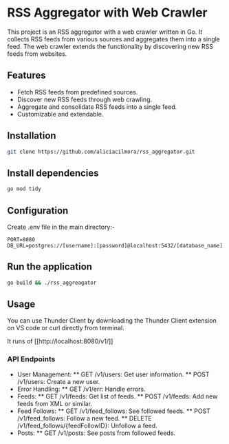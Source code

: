 # RSS Aggregator with Web Crawler
This project is an RSS aggregator with a web crawler written in Go. It collects RSS feeds from various sources and aggregates them into a single feed. The web crawler extends the functionality by discovering new RSS feeds from websites.

## Features
- Fetch RSS feeds from predefined sources.
- Discover new RSS feeds through web crawling.
- Aggregate and consolidate RSS feeds into a single feed.
- Customizable and extendable.

## Installation
```Bash
git clone https://github.com/aliciacilmora/rss_aggregator.git
```
## Install dependencies
```Bash
go mod tidy
```

## Configuration
Create .env file in the main directory:-
``` .env
PORT=8080
DB_URL=postgres://[username]:[password]@localhost:5432/[database_name]
```

## Run the application
```Bash
go build && ./rss_aggreagator
```

## Usage
You can use Thunder Client by downloading the Thunder Client extension on VS code or curl directly from terminal.

It runs of [[http://localhost:8080/v1/]]

### API Endpoints
- User Management:
    ** GET /v1/users: Get user information.
    ** POST /v1/users: Create a new user.
- Error Handling:
    ** GET /v1/err: Handle errors.
- Feeds:
    ** GET /v1/feeds: Get list of feeds.
    ** POST /v1/feeds: Add new feeds from XML or similar.
- Feed Follows:
    ** GET /v1/feed_follows: See followed feeds.
    ** POST /v1/feed_follows: Follow a new feed.
    ** DELETE /v1/feed_follows/{feedFollowID}: Unfollow a feed.
- Posts:
    ** GET /v1/posts: See posts from followed feeds.
